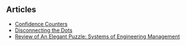 ## Articles
- [Confidence Counters][1]
- [Disconnecting the Dots][2]
- [Review of An Elegant Puzzle: Systems of Engineering Management][3]

[1]:	./confidence_counters
[2]:	./disconnecting_the_dots
[3]:./elegant_puzzle